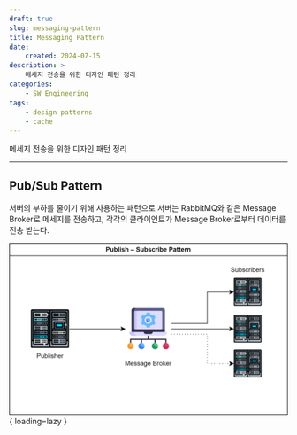 ```yaml
---
draft: true
slug: messaging-pattern
title: Messaging Pattern
date:
    created: 2024-07-15
description: >
    메세지 전송을 위한 디자인 패턴 정리
categories:
    - SW Engineering
tags:
    - design patterns
    - cache
---
```


메세지 전송을 위한 디자인 패턴 정리  

<!-- more -->

---

## Pub/Sub Pattern

서버의 부하를 줄이기 위해 사용하는 패턴으로 서버는 RabbitMQ와 같은 Message Broker로 메세지를 전송하고, 각각의 클라이언트가 Message Broker로부터 데이터를 전송 받는다.  

![publish_subscribe_pattern](./img/publish_subscribe_pattern.png){ loading=lazy }